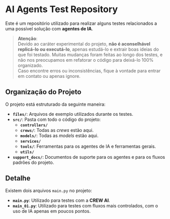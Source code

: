 # AI Agents Test Repository

Este é um repositório utilizado para realizar alguns testes relacionados a uma possível solução com **agentes de IA**.

> **Atenção**:  
> Devido ao caráter experimental do projeto, **não é aconselhável replicá-lo ou executá-lo**, apenas estudá-lo e extrair boas ideias do que foi testado. Muitas mudanças foram feitas ao longo dos testes, e não nos preocupamos em refatorar o código para deixá-lo 100% organizado.  
> Caso encontre erros ou inconsistências, fique à vontade para entrar em contato ou apenas ignore.

## Organização do Projeto

O projeto está estruturado da seguinte maneira:

- **`files/`**: Arquivos de exemplo utilizados durante os testes.
- **`src/`**: Pasta com todo o código do projeto:
  - **`controllers/`**
  - **`crews/`**: Todas as _crews_ estão aqui.
  - **`models/`**: Todas as _models_ estão aqui.
  - **`services/`**
  - **`tools/`**: Ferramentas para os agentes de IA e ferramentas gerais.
  - **`utils/`**
- **`support_docs/`**: Documentos de suporte para os agentes e para os fluxos padrões do projeto.

## Detalhe

Existem dois arquivos `main.py` no projeto:

- **`main.py`**: Utilizado para testes com a **CREW AI**.
- **`main_01.py`**: Utilizado para testes com fluxos mais controlados, com o uso de IA apenas em poucos pontos.
